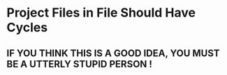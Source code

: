 # Project Files in File Should Have Cycles

## IF YOU THINK THIS IS A GOOD IDEA, YOU MUST BE A UTTERLY STUPID PERSON !
